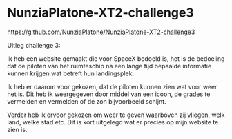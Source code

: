 # NunziaPlatone-XT2-challenge3
https://github.com/NunziaPlatone/NunziaPlatone-XT2-challenge3

Uitleg challenge 3:

Ik heb een website gemaakt die voor SpaceX bedoeld is, het is de bedoeling dat de piloten van het ruimteschip na een 
lange tijd bepaalde informatie kunnen krijgen wat betreft hun landingsplek. 

Ik heb er daarom voor gekozen, dat de piloten kunnen zien wat voor weer het is. Dit heb ik weergegeven door middel van 
een icoon, de grades te vermelden en vermelden of de zon bijvoorbeeld schijnt. 

Verder heb ik ervoor gekozen om weer te geven waarboven zij vliegen, welk land, welke stad etc. 
Dit is kort uitgelegd wat er precies op mijn website te zien is.
